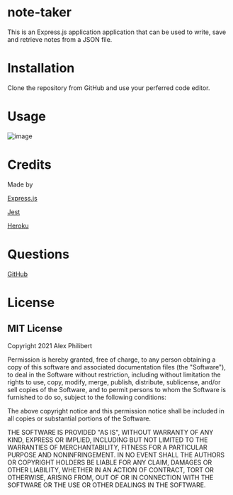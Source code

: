 # note-taker
   


This is an Express.js application application that can be used to write, save and retrieve notes from a JSON file.

# Installation

Clone the repository from GitHub and use your perferred code editor.

# Usage 

![image](https://user-images.githubusercontent.com/60405505/124325162-34871000-db52-11eb-8b65-4467499942f3.png)





# Credits

Made by

[Express.js](https://www.npmjs.com/package/inquirer)

[Jest](https://jestjs.io/)

[Heroku](https://www.heroku.com/home)

# Questions



[GitHub](https://github.com/acp25)

# License
    
## MIT License

Copyright 2021 Alex Philibert

Permission is hereby granted, free of charge, to any person obtaining a copy of this software and associated documentation files (the "Software"), to deal in the Software without restriction, including without limitation the rights to use, copy, modify, merge, publish, distribute, sublicense, and/or sell copies of the Software, and to permit persons to whom the Software is furnished to do so, subject to the following conditions:

The above copyright notice and this permission notice shall be included in all copies or substantial portions of the Software.

THE SOFTWARE IS PROVIDED "AS IS", WITHOUT WARRANTY OF ANY KIND, EXPRESS OR IMPLIED, INCLUDING BUT NOT LIMITED TO THE WARRANTIES OF MERCHANTABILITY, FITNESS FOR A PARTICULAR PURPOSE AND NONINFRINGEMENT. IN NO EVENT SHALL THE AUTHORS OR COPYRIGHT HOLDERS BE LIABLE FOR ANY CLAIM, DAMAGES OR OTHER LIABILITY, WHETHER IN AN ACTION OF CONTRACT, TORT OR OTHERWISE, ARISING FROM, OUT OF OR IN CONNECTION WITH THE SOFTWARE OR THE USE OR OTHER DEALINGS IN THE SOFTWARE.




